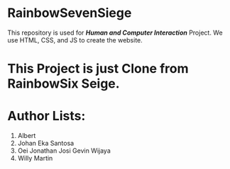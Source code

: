 # RainbowSevenSiege

This repository is used for ***Human and Computer Interaction*** Project. We use HTML, CSS, and JS to create the website.

# This Project is just Clone from RainbowSix Seige.

# Author Lists:

1. Albert
2. Johan Eka Santosa
3. Oei Jonathan Josi Gevin Wijaya
4. Willy Martin
